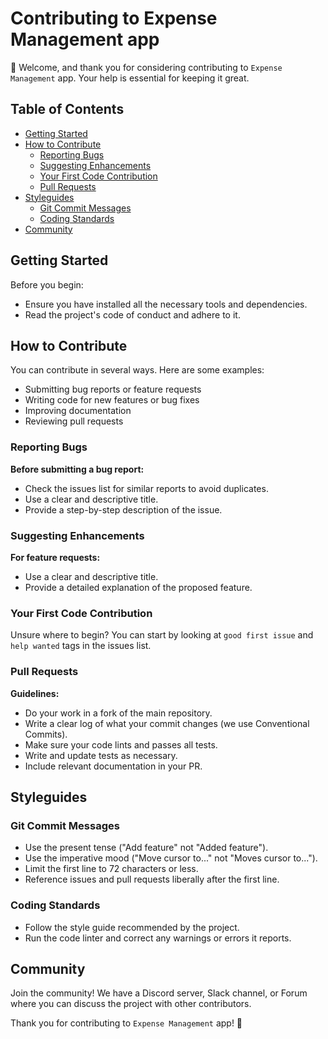 # Contributing to Expense Management app

👋 Welcome, and thank you for considering contributing to `Expense Management` app. Your help is essential for keeping it great.

## Table of Contents
- [Getting Started](#getting-started)
- [How to Contribute](#how-to-contribute)
  - [Reporting Bugs](#reporting-bugs)  
  - [Suggesting Enhancements](#suggesting-enhancements)
  - [Your First Code Contribution](#your-first-code-contribution)  
  - [Pull Requests](#pull-requests)
- [Styleguides](#styleguides)
  - [Git Commit Messages](#git-commit-messages)
  - [Coding Standards](#coding-standards)
- [Community](#community)

## Getting Started

Before you begin:
- Ensure you have installed all the necessary tools and dependencies.
- Read the project's code of conduct and adhere to it.

## How to Contribute

You can contribute in several ways. Here are some examples:
- Submitting bug reports or feature requests
- Writing code for new features or bug fixes
- Improving documentation
- Reviewing pull requests

### Reporting Bugs

**Before submitting a bug report:**
- Check the issues list for similar reports to avoid duplicates.
- Use a clear and descriptive title.
- Provide a step-by-step description of the issue.

### Suggesting Enhancements

**For feature requests:**
- Use a clear and descriptive title.
- Provide a detailed explanation of the proposed feature.

### Your First Code Contribution

Unsure where to begin? You can start by looking at `good first issue` and `help wanted` tags in the issues list.

### Pull Requests

**Guidelines:**
- Do your work in a fork of the main repository.
- Write a clear log of what your commit changes (we use Conventional Commits).
- Make sure your code lints and passes all tests.
- Write and update tests as necessary.
- Include relevant documentation in your PR.

## Styleguides

### Git Commit Messages
- Use the present tense ("Add feature" not "Added feature").
- Use the imperative mood ("Move cursor to..." not "Moves cursor to...").
- Limit the first line to 72 characters or less.
- Reference issues and pull requests liberally after the first line.

### Coding Standards
- Follow the style guide recommended by the project.
- Run the code linter and correct any warnings or errors it reports.

## Community

Join the community! We have a Discord server, Slack channel, or Forum where you can discuss the project with other contributors.

Thank you for contributing to `Expense Management` app! 🌟
